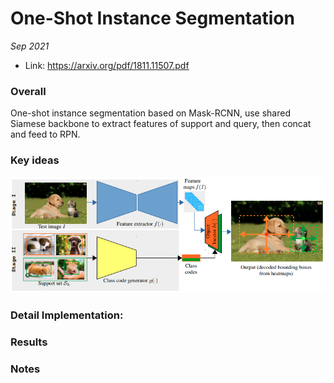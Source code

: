 # One-Shot Instance Segmentation

_Sep 2021_

- Link: https://arxiv.org/pdf/1811.11507.pdf

### Overall

One-shot instance segmentation based on Mask-RCNN, use shared Siamese backbone to extract features of support and query, then concat and feed to RPN.

### Key ideas
![](images/increaFSOD_arch.png?raw=true)


### Detail Implementation:

### Results


### Notes